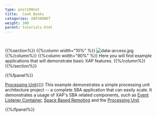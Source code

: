 ```yaml
---
type: post100net
title:  Cook Books
categories: XAP100NET
weight: 300
parent: tutorials.html
---
```


<br>

 {{%section%}}
 {{%column width="10%" %}}
 ![data-access.jpg](/attachment_files/subject/data-access.png)
 {{%/column%}}
 {{%column width="90%" %}}
 Here you will find example applications that will demonstrate basic XAP features.
 {{%/column%}}
 {{%/section%}}

{{%fpanel%}}

[Processing Unit](./dotnet-your-first-xtp-application.html){{<wbr>}}
This example demonstrates a simple processing unit architecture project -- a complete SBA application that can easily scale. It demonstrates a usage of XAP's SBA related components, such as [Event Listener Container](./event-processing.html), [Space Based Remoting](./space-based-remoting-overview.html) and the [Processing Unit](./the-processing-unit-overview.html).

{{%/fpanel%}}


